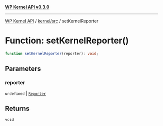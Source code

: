 [**WP Kernel API v0.3.0**](../../../README.md)

---

[WP Kernel API](../../../README.md) / [kernel/src](../README.md) / setKernelReporter

# Function: setKernelReporter()

```ts
function setKernelReporter(reporter): void;
```

## Parameters

### reporter

`undefined` | [`Reporter`](../type-aliases/Reporter.md)

## Returns

`void`
